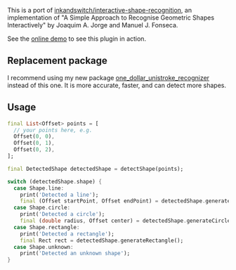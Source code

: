 This is a port of [inkandswitch/interactive-shape-recognition](https://github.com/inkandswitch/interactive-shape-recognition), an implementation of "A Simple Approach to Recognise Geometric Shapes Interactively" by Joaquim A. Jorge and Manuel J. Fonseca.

See the
[online demo](https://adil192.github.io/interactive_shape_recognition/)
to see this plugin in action.

## Replacement package

I recommend using my new package [one_dollar_unistroke_recognizer](https://pub.dev/packages/one_dollar_unistroke_recognizer) instead of this one. It is more accurate, faster, and can detect more shapes.

## Usage

```dart
final List<Offset> points = [
  // your points here, e.g.
  Offset(0, 0),
  Offset(0, 1),
  Offset(0, 2),
];

final DetectedShape detectedShape = detectShape(points);

switch (detectedShape.shape) {
  case Shape.line:
    print('Detected a line');
    final (Offset startPoint, Offset endPoint) = detectedShape.generateLine();
  case Shape.circle:
    print('Detected a circle');
    final (double radius, Offset center) = detectedShape.generateCircle();
  case Shape.rectangle:
    print('Detected a rectangle');
    final Rect rect = detectedShape.generateRectangle();
  case Shape.unknown:
    print('Detected an unknown shape');
}
```
